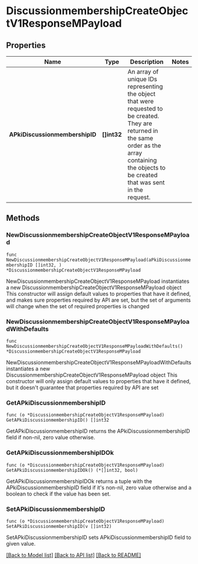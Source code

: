 # DiscussionmembershipCreateObjectV1ResponseMPayload

## Properties

Name | Type | Description | Notes
------------ | ------------- | ------------- | -------------
**APkiDiscussionmembershipID** | **[]int32** | An array of unique IDs representing the object that were requested to be created.  They are returned in the same order as the array containing the objects to be created that was sent in the request. | 

## Methods

### NewDiscussionmembershipCreateObjectV1ResponseMPayload

`func NewDiscussionmembershipCreateObjectV1ResponseMPayload(aPkiDiscussionmembershipID []int32, ) *DiscussionmembershipCreateObjectV1ResponseMPayload`

NewDiscussionmembershipCreateObjectV1ResponseMPayload instantiates a new DiscussionmembershipCreateObjectV1ResponseMPayload object
This constructor will assign default values to properties that have it defined,
and makes sure properties required by API are set, but the set of arguments
will change when the set of required properties is changed

### NewDiscussionmembershipCreateObjectV1ResponseMPayloadWithDefaults

`func NewDiscussionmembershipCreateObjectV1ResponseMPayloadWithDefaults() *DiscussionmembershipCreateObjectV1ResponseMPayload`

NewDiscussionmembershipCreateObjectV1ResponseMPayloadWithDefaults instantiates a new DiscussionmembershipCreateObjectV1ResponseMPayload object
This constructor will only assign default values to properties that have it defined,
but it doesn't guarantee that properties required by API are set

### GetAPkiDiscussionmembershipID

`func (o *DiscussionmembershipCreateObjectV1ResponseMPayload) GetAPkiDiscussionmembershipID() []int32`

GetAPkiDiscussionmembershipID returns the APkiDiscussionmembershipID field if non-nil, zero value otherwise.

### GetAPkiDiscussionmembershipIDOk

`func (o *DiscussionmembershipCreateObjectV1ResponseMPayload) GetAPkiDiscussionmembershipIDOk() (*[]int32, bool)`

GetAPkiDiscussionmembershipIDOk returns a tuple with the APkiDiscussionmembershipID field if it's non-nil, zero value otherwise
and a boolean to check if the value has been set.

### SetAPkiDiscussionmembershipID

`func (o *DiscussionmembershipCreateObjectV1ResponseMPayload) SetAPkiDiscussionmembershipID(v []int32)`

SetAPkiDiscussionmembershipID sets APkiDiscussionmembershipID field to given value.



[[Back to Model list]](../README.md#documentation-for-models) [[Back to API list]](../README.md#documentation-for-api-endpoints) [[Back to README]](../README.md)


